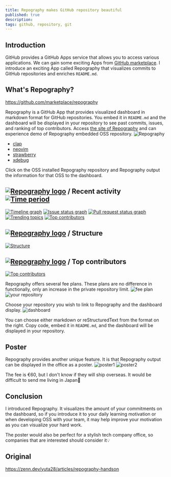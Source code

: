 ```yaml
---
title: Repography makes GitHub repository beautiful
published: true
description:
tags: github, repository, git
---
```


## Introduction

GitHub provides a GitHub Apps service that allows you to access various applications. We can gain some exciting Apps from [GitHub marketplace](https://github.com/marketplace). I introduce an exciting App called Repography that visualizes commits to GitHub repositories and enriches `README.md`.

## What's Repography?

https://github.com/marketplace/repography

Repography is a GitHub App that provides visualized dashboard in markdown format for GitHub repositories. You embed it in `README.md` and the dashboard will be displayed in your repository to see past commits, issues, and ranking of top contributors. Access [the site of Repography](https://repography.com/) and can experience demo of Repography embedded OSS repository. ![Repography](https://i.imgur.com/c3k45L1.png)

- [clap](https://github.com/clap-rs/clap)
- [neovim](https://github.com/neovim/neovim)
- [strawberry](https://github.com/strawberry-graphql/strawberry)
- [xdebug](https://github.com/xdebug/xdebug)

Click on the OSS installed Repography repository and Repography output the information for that OSS to the dashboard.

## [![Repography logo](https://images.repography.com/logo.svg)](https://repography.com) / Recent activity [![Time period](https://images.repography.com/0/neovim/neovim/recent-activity/d751713988987e9331980363e24189ce_badge.svg)](https://repography.com)

[![Timeline graph](https://images.repography.com/0/neovim/neovim/recent-activity/d751713988987e9331980363e24189ce_timeline.svg)](https://github.com/neovim/neovim/commits) [![Issue status graph](https://images.repography.com/0/neovim/neovim/recent-activity/d751713988987e9331980363e24189ce_issues.svg)](https://github.com/neovim/neovim/issues) [![Pull request status graph](https://images.repography.com/0/neovim/neovim/recent-activity/d751713988987e9331980363e24189ce_prs.svg)](https://github.com/neovim/neovim/pulls) [![Trending topics](https://images.repography.com/0/neovim/neovim/recent-activity/d751713988987e9331980363e24189ce_words.svg)](https://github.com/neovim/neovim/commits) [![Top contributors](https://images.repography.com/0/neovim/neovim/recent-activity/d751713988987e9331980363e24189ce_users.svg)](https://github.com/neovim/neovim/graphs/contributors)

## [![Repography logo](https://images.repography.com/logo.svg)](https://repography.com) / Structure

[![Structure](https://images.repography.com/0/clap-rs/clap/structure/f00e021e8d4f56f5a659737a2301b4c1_table.svg)](https://github.com/clap-rs/clap)

## [![Repography logo](https://images.repography.com/logo.svg)](https://repography.com) / Top contributors

[![Top contributors](https://images.repography.com/0/clap-rs/clap/top-contributors/d751713988987e9331980363e24189ce_table.svg)](https://github.com/clap-rs/clap/graphs/contributors)

Repography offers several fee plans. These plans are no difference in functionally, only an increase in the private repository limit. ![fee plan](https://i.imgur.com/VUXd15a.png) ![your repository](https://i.imgur.com/KfVjvC0.png)

Choose your repository you wish to link to Repography and the dashboard display. ![dashboard](https://i.imgur.com/WjlZX7X.png)

You can choose either markdown or reStructuredText from the format on the right. Copy code, embed it in `README.md`, and the dashboard will be displayed in your repository.

## Poster

Repography provides another unique feature. It is that Repography output can be displayed in the office as a poster. ![poster1](https://i.imgur.com/DPQ1o4U.png) ![poster2](https://i.imgur.com/EZYS5Fu.png)

The fee is €60, but I don't know if they will ship overseas. It would be difficult to send me living in Japan🤔

## Conclusion

I introduced Repography. It visualizes the amount of your commitments on the dashboard, so if you introduce it to your daily learning motivation or when developing OSS with your team, it may help improve your motivation as you can visualize your hard work.

The poster would also be perfect for a stylish tech company office, so companies that are interested should consider it💡

## Original

https://zenn.dev/yuta28/articles/repography-handson
